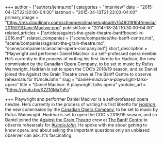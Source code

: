 +++
author = ["authors/jenna.md"]
categories = "Interview"
date = "2015-04-12T22:30:00-04:00"
lastmod = "2015-04-13T21:23:00-04:00"
primary_image = "https://res.cloudinary.com/schmopera/image/upload/v1548019164/media/2019/01/DanielMacIvor.png"
publishDate = "2014-08-24T10:30:00-04:00"
related_articles = ["articles/against-the-grain-theatre-banffbound-in-2016.md"]
related_companies = ["scene/companies/the-banff-centre.md", "scene/companies/against-the-grain-theatre.md", "scene/companies/canadian-opera-company.md"]
short_description = "Playwright and performer Daniel MacIvor is a self-professed opera newbie. He’s currently in the process of writing his first libretto for Hadrian, the new commission by the Canadian Opera Company, to be set to music by Rufus Wainwright. Hadrian is set to open the COC’s 2018/19 season, and so Daniel joined the Against the Grain Theatre crew at The Banff Centre to observe rehearsals for #UncleJohn."
slug = "daniel-macivor-a-playwright-talks-opera"
title = "Daniel MacIvor: A playwright talks opera"
youtube_url = "https://youtu.be/KZZf0Ma7nFo"

+++
Playwright and performer Daniel MacIvor is a self-professed opera newbie. He's currently in the process of writing his first libretto for [_Hadrian_](http://www.coc.ca/PerformancesAndTickets/Hadrian.aspx), the new commission by the [Canadian Opera Company](http://www.coc.ca/Home.aspx), to be set to music by Rufus Wainwright. _Hadrian_ is set to open the COC's 2018/19 season, and so Daniel joined the [Against the Grain Theatre](http://againstthegraintheatre.com/) crew at [The Banff Centre](http://www.banffcentre.ca/programs/program.aspx?id=1457) to observe rehearsals for [*#UncleJohn*](https://www.facebook.com/events/1494928980723400/). He spoke with me about getting to know opera, and about asking the important questions only an unbiased observer can ask. It's fascinating.